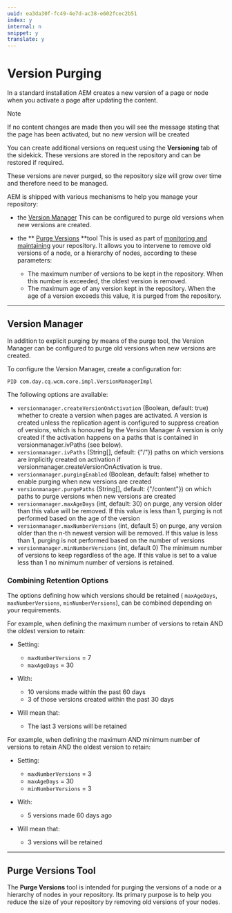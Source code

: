 ```yaml
---
uuid: ea3da30f-fc49-4e7d-ac38-e602fcec2b51
index: y
internal: n
snippet: y
translate: y
---
```


# Version Purging

In a standard installation AEM creates a new version of a page or node when you activate a page after updating the content.

>[!NOTE]
>
><p>If no content changes are made then you will see the message stating that the page has been activated, but no new version will be created</p> 
You can create additional versions on request using the **Versioning** tab of the sidekick. These versions are stored in the repository and can be restored if required.

These versions are never purged, so the repository size will grow over time and therefore need to be managed.

AEM is shipped with various mechanisms to help you manage your repository:

* the [Version Manager](#VersionManager) This can be configured to purge old versions when new versions are created.
* the ** [Purge Versions](#PurgeVersionsTool) **tool This is used as part of [monitoring and maintaining](monitoring-and-maintaining.md) your repository. It allows you to intervene to remove old versions of a node, or a hierarchy of nodes, according to these parameters:

    * The maximum number of versions to be kept in the repository. When this number is exceeded, the oldest version is removed.    
    * The maximum age of any version kept in the repository. When the age of a version exceeds this value, it is purged from the repository.

---

## Version Manager
In addition to explicit purging by means of the purge tool, the Version Manager can be configured to purge old versions when new versions are created.

To configure the Version Manager, create a configuration for:

`PID com.day.cq.wcm.core.impl.VersionManagerImpl`

The following options are available:

* `versionmanager.createVersionOnActivation` (Boolean, default: true) whether to create a version when pages are activated. A version is created unless the replication agent is configured to suppress creation of versions, which is honoured by the Version Manager A version is only created if the activation happens on a paths that is contained in versionmanager.ivPaths (see below).
* `versionmanager.ivPaths` (String[], default: {"/"}) paths on which versions are implicitly created on activation if versionmanager.createVersionOnActivation is true.
* `versionmanager.purgingEnabled` (Boolean, default: false) whether to enable purging when new versions are created
* `versionmanager.purgePaths` (String[], default: {"/content"}) on which paths to purge versions when new versions are created
* `versionmanager.maxAgeDays` (int, default: 30) on purge, any version older than this value will be removed. If this value is less than 1, purging is not performed based on the age of the version
* `versionmanager.maxNumberVersions` (int, default 5) on purge, any version older than the n-th newest version will be removed. If this value is less than 1, purging is not performed based on the number of versions
* `versionmanager.minNumberVersions` (int, default 0) The minimum number of versions to keep regardless of the age. If this value is set to a value less than 1 no minimum number of versions is retained.

### Combining Retention Options
The options defining how which versions should be retained ( `maxAgeDays`, `maxNumberVersions`, `minNumberVersions`), can be combined depending on your requirements.

For example, when defining the maximum number of versions to retain AND the oldest version to retain:

* Setting:

    * `maxNumberVersions` = 7    
    * `maxAgeDays` = 30

* With:

    * 10 versions made within the past 60 days    
    * 3 of those versions created within the past 30 days

* Will mean that:

    * The last 3 versions will be retained

For example, when defining the maximum AND minimum number of versions to retain AND the oldest version to retain:

* Setting:

    * `maxNumberVersions` = 3    
    * `maxAgeDays` = 30    
    * `minNumberVersions` = 3

* With:

    * 5 versions made 60 days ago

* Will mean that:

    * 3 versions will be retained

---

## Purge Versions Tool
The **Purge Versions** tool is intended for purging the versions of a node or a hierarchy of nodes in your repository. Its primary purpose is to help you reduce the size of your repository by removing old versions of your nodes.
